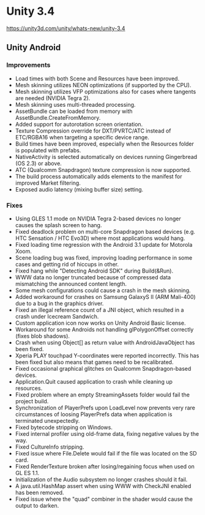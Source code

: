 # Unity 3.4
https://unity3d.com/unity/whats-new/unity-3.4

## Unity Android


### Improvements
<ul>
<li>Load times with both Scene and Resources have been improved.</li>
<li>Mesh skinning utilizes NEON optimizations (if supported by the CPU).</li>
<li>Mesh skinning utilizes VFP optimizations also for cases where tangents are needed (NVIDIA Tegra 2).</li>
<li>Mesh skinning uses multi-threaded processing.</li>
<li>AssetBundle can be loaded from memory with AssetBundle.CreateFromMemory.</li>
<li>Added support for autorotation screen orientation.</li>
<li>Texture Compression override for DXT/PVRTC/ATC instead of ETC/RGBA16 when targeting a specific device range.</li>
<li>Build times have been improved, especially when the Resources folder is populated with prefabs.</li>
<li>NativeActivity is selected automatically on devices running Gingerbread (OS 2.3) or above.</li>
<li>ATC (Qualcomm Snapdragon) texture compression is now supported.</li>
<li>The build process automatically adds elements to the manifest for improved Market filtering.</li>
<li>Exposed audio latency (mixing buffer size) setting.</li>
</ul>

### Fixes
<ul>
<li>Using GLES 1.1 mode on NVIDIA Tegra 2-based devices no longer causes the splash screen to hang.</li>
<li>Fixed deadlock problem on multi-core Snapdragon based devices (e.g. HTC Sensation / HTC Evo3D) where most applications would hang.</li>
<li>Fixed loading time regression with the Android 3.1 update for Motorola Xoom.</li>
<li>Scene loading bug was fixed, improving loading performance in some cases and getting rid of hiccups in other.</li>
<li>Fixed hang while "Detecting Android SDK" during Build(&amp;Run).</li>
<li>WWW data no longer truncated because of compressed data mismatching the announced content length.</li>
<li>Some mesh configurations could cause a crash in the mesh skinning.</li>
<li>Added workaround for crashes on Samsung GalaxyS II (ARM Mali-400) due to a bug in the graphics driver.</li>
<li>Fixed an illegal reference count of a JNI object, which resulted in a crash under Icecream Sandwich.</li>
<li>Custom application icon now works on Unity Android Basic license.</li>
<li>Workaround for some Androids not handling glPolygonOffset correctly (fixes blob shadows).</li>
<li>Crash when using Object[] as return value with AndroidJavaObject has been fixed.</li>
<li>Xperia PLAY touchpad Y-coordinates were reported incorrectly. This has been fixed but also means that games need to be recalibrated.</li>
<li>Fixed occasional graphical glitches on Qualcomm Snapdragon-based devices.</li>
<li>Application.Quit caused application to crash while cleaning up resources.</li>
<li>Fixed problem where an empty StreamingAssets folder would fail the project build.</li>
<li>Synchronization of PlayerPrefs upon LoadLevel now prevents very rare circumstances of loosing PlayerPrefs data when application is terminated unexpectedly.</li>
<li>Fixed bytecode stripping on Windows.</li>
<li>Fixed internal profiler using old-frame data, fixing negative values by the way.</li>
<li>Fixed CultureInfo stripping.</li>
<li>Fixed issue where File.Delete would fail if the file was located on the SD card.</li>
<li>Fixed RenderTexture broken after losing/regaining focus when used on GL ES 1.1.</li>
<li>Initialization of the Audio subsystem no longer crashes should it fail.</li>
<li>A java.util.HashMap assert when using WWW with CheckJNI enabled has been removed.</li>
<li>Fixed issue where the "quad" combiner in the shader would cause the output to darken.</li>
</ul>
